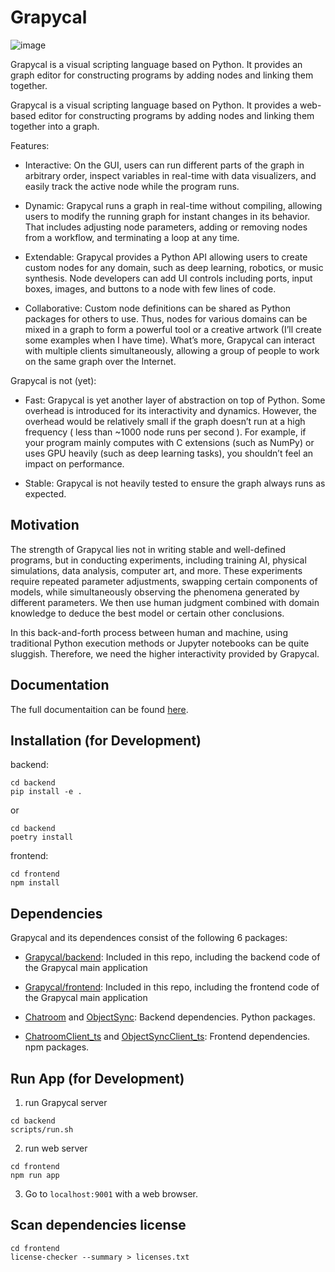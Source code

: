# Grapycal

![image](https://github.com/eri24816/Grapycal/assets/30017117/a67353e0-1818-4e5f-a670-6b21efda8cb5)

Grapycal is a visual scripting language based on Python.
It provides an graph editor for constructing programs
by adding nodes and linking them together.

Grapycal is a visual scripting language based on Python. It provides a web-based editor for constructing programs by adding nodes and linking them together into a graph.

Features:

- Interactive: On the GUI, users can run different parts of the graph in arbitrary order, inspect variables in real-time with data visualizers, and easily track the active node while the program runs.

- Dynamic: Grapycal runs a graph in real-time without compiling, allowing users to modify the running graph for instant changes in its behavior. That includes adjusting node parameters, adding or removing nodes from a workflow, and terminating a loop at any time.

- Extendable: Grapycal provides a Python API allowing users to create custom nodes for any domain, such as deep learning, robotics, or music synthesis. Node developers can add UI controls including ports, input boxes, images, and buttons to a node with few lines of code.

- Collaborative: Custom node definitions can be shared as Python packages for others to use. Thus, nodes for various domains can be mixed in a graph to form a powerful tool or a creative artwork (I’ll create some examples when I have time). What’s more, Grapycal can interact with multiple clients simultaneously, allowing a group of people to work on the same graph over the Internet.

Grapycal is not (yet):

- Fast: Grapycal is yet another layer of abstraction on top of Python. Some overhead is introduced for its interactivity and dynamics. However, the overhead would be relatively small if the graph doesn’t run at a high frequency ( less than ~1000 node runs per second ). For example, if your program mainly computes with C extensions (such as NumPy) or uses GPU heavily (such as deep learning tasks), you shouldn’t feel an impact on performance.

- Stable: Grapycal is not heavily tested to ensure the graph always runs as expected.

## Motivation

The strength of Grapycal lies not in writing stable and well-defined programs, but in conducting experiments, including training AI, physical simulations, data analysis, computer art, and more. These experiments require repeated parameter adjustments, swapping certain components of models, while simultaneously observing the phenomena generated by different parameters. We then use human judgment combined with domain knowledge to deduce the best model or certain other conclusions.

In this back-and-forth process between human and machine, using traditional Python execution methods or Jupyter notebooks can be quite sluggish. Therefore, we need the higher interactivity provided by Grapycal.

## Documentation

The full documentaition can be found [here](https://eri24816.github.io/Grapycal/).

## Installation (for Development)

backend:

```
cd backend
pip install -e .
```

or

```
cd backend
poetry install
```

frontend:

```
cd frontend
npm install
```

## Dependencies

Grapycal and its dependences consist of the following 6 packages:

- [Grapycal/backend](https://github.com/eri24816/Grapycal): Included in this repo, including the backend code of the Grapycal main application

- [Grapycal/frontend](https://github.com/eri24816/Grapycal): Included in this repo, including the frontend code of the Grapycal main application


- [Chatroom](https://github.com/eri24816/ChatRoom) and [ObjectSync](https://github.com/eri24816/ObjectSync): Backend dependencies. Python packages.

- [ChatroomClient_ts](https://github.com/eri24816/ChatRoomClient_ts) and [ObjectSyncClient_ts](https://github.com/eri24816/ObjectSyncClient_ts): Frontend dependencies. npm packages.

## Run App (for Development)

1. run Grapycal server
```
cd backend
scripts/run.sh
```

2. run web server
```
cd frontend
npm run app
```

3. Go to `localhost:9001` with a web browser.

## Scan dependencies license

```
cd frontend
license-checker --summary > licenses.txt
```